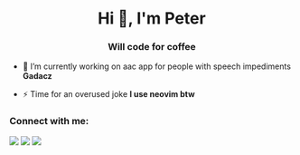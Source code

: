 <h1 align="center">Hi 👋, I'm Peter</h1>
<h3 align="center">Will code for coffee</h3>

- 🔭 I’m currently working on aac app for people with speech impediments **Gadacz**

- ⚡ Time for an overused joke **I use neovim btw**

<h3 align="left">Connect with me:</h3>
<p align="left">
  <a href="https://discord.com/users/649196366731673600"><img src="https://img.shields.io/badge/Discord-5865F2?style=for-the-badge&logo=discord&logoColor=white"/></a>
  <a href="https://signal.me/#eu/jpnnBmmvoRms_dOl2reV1t5MiUgZOKLINw6QCWl-TlvChoAqJ8hDvJrRK9RibzYK"><img src="https://img.shields.io/badge/Signal-%23039BE5.svg?&style=for-the-badge&logo=Signal&logoColor=white"/></a>
  <a href="mailto:piotreksmolinski04@gmail.com"><img src="https://img.shields.io/badge/Gmail-D14836?style=for-the-badge&logo=gmail&logoColor=white"/></a>
  
</p>

